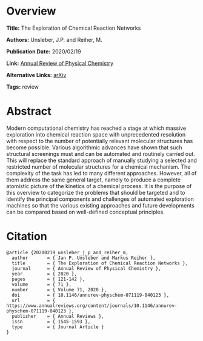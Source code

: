 # Overview
**Title:**
The Exploration of Chemical Reaction Networks

**Authors:**
Unsleber, J.P. and Reiher, M.

**Publication Date:**
2020/02/19

**Link:**
[Annual Review of Physical Chemistry](https://www.annualreviews.org/content/journals/10.1146/annurev-physchem-071119-040123)

**Alternative Links:**
[arXiv](https://arxiv.org/abs/1906.10223)

**Tags:**
review


# Abstract
Modern computational chemistry has reached a stage at which massive exploration into chemical reaction space with unprecedented resolution with respect to the number of potentially relevant molecular structures has become possible.
Various algorithmic advances have shown that such structural screenings must and can be automated and routinely carried out.
This will replace the standard approach of manually studying a selected and restricted number of molecular structures for a chemical mechanism.
The complexity of the task has led to many different approaches.
However, all of them address the same general target, namely to produce a complete atomistic picture of the kinetics of a chemical process.
It is the purpose of this overview to categorize the problems that should be targeted and to identify the principal components and challenges of automated exploration machines so that the various existing approaches and future developments can be compared based on well-defined conceptual principles.


# Citation
```
@article {20200219_unsleber_j_p_and_reiher_m,
  author       = { Jan P. Unsleber and Markus Reiher },
  title        = { The Exploration of Chemical Reaction Networks },
  journal      = { Annual Review of Physical Chemistry },
  year         = { 2020 },
  pages        = { 121-142 },
  volume       = { 71 },
  number       = { Volume 71, 2020 },
  doi          = { 10.1146/annurev-physchem-071119-040123 },
  url          = { https://www.annualreviews.org/content/journals/10.1146/annurev-physchem-071119-040123 },
  publisher    = { Annual Reviews },
  issn         = { 1545-1593 },
  type         = { Journal Article }
}
```

